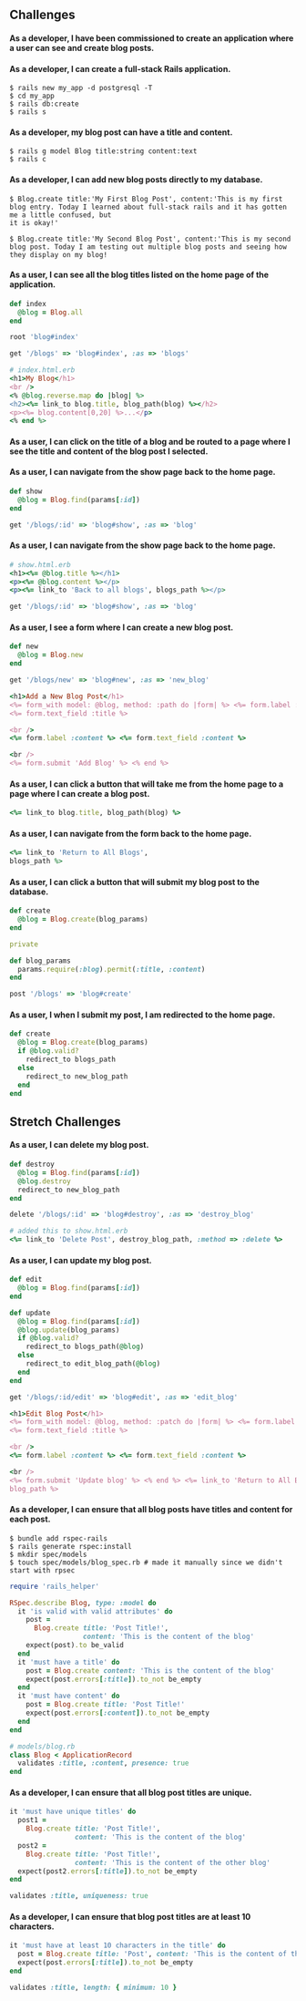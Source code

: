 ## Challenges

#### As a developer, I have been commissioned to create an application where a user can see and create blog posts.

#### As a developer, I can create a full-stack Rails application.

```Shell
$ rails new my_app -d postgresql -T
$ cd my_app
$ rails db:create
$ rails s
```

#### As a developer, my blog post can have a title and content.

```Shell
$ rails g model Blog title:string content:text
$ rails c
```

#### As a developer, I can add new blog posts directly to my database.

```Shell
$ Blog.create title:'My First Blog Post', content:'This is my first blog entry. Today I learned about full-stack rails and it has gotten me a little confused, but
it is okay!'

$ Blog.create title:'My Second Blog Post', content:'This is my second blog post. Today I am testing out multiple blog posts and seeing how they display on my blog!
```

#### As a user, I can see all the blog titles listed on the home page of the application.

```Ruby
def index
  @blog = Blog.all
end
```

```Ruby
root 'blog#index'
```

```Ruby
get '/blogs' => 'blog#index', :as => 'blogs'
```

```Ruby
# index.html.erb
<h1>My Blog</h1>
<br />
<% @blog.reverse.map do |blog| %>
<h2><%= link_to blog.title, blog_path(blog) %></h2>
<p><%= blog.content[0,20] %>...</p>
<% end %>
```

#### As a user, I can click on the title of a blog and be routed to a page where I see the title and content of the blog post I selected.

#### As a user, I can navigate from the show page back to the home page.

```Ruby
def show
  @blog = Blog.find(params[:id])
end
```

```Ruby
get '/blogs/:id' => 'blog#show', :as => 'blog'
```

#### As a user, I can navigate from the show page back to the home page.

```Ruby
# show.html.erb
<h1><%= @blog.title %></h1>
<p><%= @blog.content %></p>
<p><%= link_to 'Back to all blogs', blogs_path %></p>
```

```Ruby
get '/blogs/:id' => 'blog#show', :as => 'blog'
```

#### As a user, I see a form where I can create a new blog post.

```Ruby
def new
  @blog = Blog.new
end
```

```Ruby
get '/blogs/new' => 'blog#new', :as => 'new_blog'
```

```Ruby
<h1>Add a New Blog Post</h1>
<%= form_with model: @blog, method: :path do |form| %> <%= form.label :title %>
<%= form.text_field :title %>

<br />
<%= form.label :content %> <%= form.text_field :content %>

<br />
<%= form.submit 'Add Blog' %> <% end %>
```

#### As a user, I can click a button that will take me from the home page to a page where I can create a blog post.

```Ruby
<%= link_to blog.title, blog_path(blog) %>
```

#### As a user, I can navigate from the form back to the home page.

```Ruby
<%= link_to 'Return to All Blogs',
blogs_path %>
```

#### As a user, I can click a button that will submit my blog post to the database.

```Ruby
def create
  @blog = Blog.create(blog_params)
end

private

def blog_params
  params.require(:blog).permit(:title, :content)
end
```

```Ruby
post '/blogs' => 'blog#create'
```

#### As a user, I when I submit my post, I am redirected to the home page.

```Ruby
def create
  @blog = Blog.create(blog_params)
  if @blog.valid?
    redirect_to blogs_path
  else
    redirect_to new_blog_path
  end
end
```

## Stretch Challenges

#### As a user, I can delete my blog post.

```Ruby
def destroy
  @blog = Blog.find(params[:id])
  @blog.destroy
  redirect_to new_blog_path
end
```

```Ruby
delete '/blogs/:id' => 'blog#destroy', :as => 'destroy_blog'
```

```Ruby
# added this to show.html.erb
<%= link_to 'Delete Post', destroy_blog_path, :method => :delete %>
```

#### As a user, I can update my blog post.

```Ruby
def edit
  @blog = Blog.find(params[:id])
end

def update
  @blog = Blog.find(params[:id])
  @blog.update(blog_params)
  if @blog.valid?
    redirect_to blogs_path(@blog)
  else
    redirect_to edit_blog_path(@blog)
  end
end
```

```Ruby
get '/blogs/:id/edit' => 'blog#edit', :as => 'edit_blog'
```

```Ruby
<h1>Edit Blog Post</h1>
<%= form_with model: @blog, method: :patch do |form| %> <%= form.label :title %>
<%= form.text_field :title %>

<br />
<%= form.label :content %> <%= form.text_field :content %>

<br />
<%= form.submit 'Update blog' %> <% end %> <%= link_to 'Return to All Blog',
blog_path %>
```

#### As a developer, I can ensure that all blog posts have titles and content for each post.

```Shell
$ bundle add rspec-rails
$ rails generate rspec:install
$ mkdir spec/models
$ touch spec/models/blog_spec.rb # made it manually since we didn't start with rpsec
```

```Ruby
require 'rails_helper'

RSpec.describe Blog, type: :model do
  it 'is valid with valid attributes' do
    post =
      Blog.create title: 'Post Title!',
                  content: 'This is the content of the blog'
    expect(post).to be_valid
  end
  it 'must have a title' do
    post = Blog.create content: 'This is the content of the blog'
    expect(post.errors[:title]).to_not be_empty
  end
  it 'must have content' do
    post = Blog.create title: 'Post Title!'
    expect(post.errors[:content]).to_not be_empty
  end
end
```

```Ruby
# models/blog.rb
class Blog < ApplicationRecord
  validates :title, :content, presence: true
end
```

#### As a developer, I can ensure that all blog post titles are unique.

```Ruby
it 'must have unique titles' do
  post1 =
    Blog.create title: 'Post Title!',
                content: 'This is the content of the blog'
  post2 =
    Blog.create title: 'Post Title!',
                content: 'This is the content of the other blog'
  expect(post2.errors[:title]).to_not be_empty
end
```

```Ruby
validates :title, uniqueness: true
```

#### As a developer, I can ensure that blog post titles are at least 10 characters.

```Ruby
it 'must have at least 10 characters in the title' do
  post = Blog.create title: 'Post', content: 'This is the content of the blog'
  expect(post.errors[:title]).to_not be_empty
end
```

```Ruby
validates :title, length: { minimum: 10 }
```
